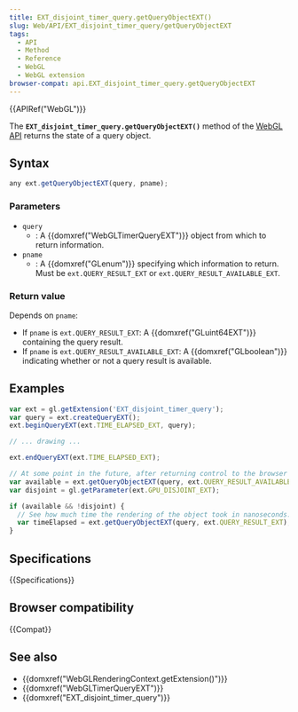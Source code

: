 ```yaml
---
title: EXT_disjoint_timer_query.getQueryObjectEXT()
slug: Web/API/EXT_disjoint_timer_query/getQueryObjectEXT
tags:
  - API
  - Method
  - Reference
  - WebGL
  - WebGL extension
browser-compat: api.EXT_disjoint_timer_query.getQueryObjectEXT
---
```

{{APIRef("WebGL")}}

The **`EXT_disjoint_timer_query.getQueryObjectEXT()`** method
of the [WebGL API](/en-US/docs/Web/API/WebGL_API) returns the state of a
query object.

## Syntax

```js
any ext.getQueryObjectEXT(query, pname);
```

### Parameters

- `query`
  - : A {{domxref("WebGLTimerQueryEXT")}} object from which to return information.
- `pname`
  - : A {{domxref("GLenum")}} specifying which information to return. Must be
    `ext.QUERY_RESULT_EXT` or `ext.QUERY_RESULT_AVAILABLE_EXT`.

### Return value

Depends on `pname`:

- If `pname` is `ext.QUERY_RESULT_EXT`: A
  {{domxref("GLuint64EXT")}} containing the query result.
- If `pname` is `ext.QUERY_RESULT_AVAILABLE_EXT`: A
  {{domxref("GLboolean")}} indicating whether or not a query result is available.

## Examples

```js
var ext = gl.getExtension('EXT_disjoint_timer_query');
var query = ext.createQueryEXT();
ext.beginQueryEXT(ext.TIME_ELAPSED_EXT, query);

// ... drawing ...

ext.endQueryEXT(ext.TIME_ELAPSED_EXT);

// At some point in the future, after returning control to the browser
var available = ext.getQueryObjectEXT(query, ext.QUERY_RESULT_AVAILABLE_EXT);
var disjoint = gl.getParameter(ext.GPU_DISJOINT_EXT);

if (available && !disjoint) {
  // See how much time the rendering of the object took in nanoseconds.
  var timeElapsed = ext.getQueryObjectEXT(query, ext.QUERY_RESULT_EXT);
}
```

## Specifications

{{Specifications}}

## Browser compatibility

{{Compat}}

## See also

- {{domxref("WebGLRenderingContext.getExtension()")}}
- {{domxref("WebGLTimerQueryEXT")}}
- {{domxref("EXT_disjoint_timer_query")}}
